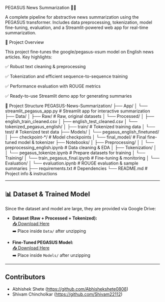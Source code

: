 PEGASUS News Summarization 📰✨

A complete pipeline for abstractive news summarization using the PEGASUS transformer.
Includes data preprocessing, tokenization, model fine-tuning, evaluation, and a Streamlit-powered web app for real-time summarization.

🚀 Project Overview

This project fine-tunes the google/pegasus-xsum model on English news articles.
Key highlights:

✅ Robust text cleaning & preprocessing

✅ Tokenization and efficient sequence-to-sequence training

✅ Performance evaluation with ROUGE metrics

✅ Ready-to-use Streamlit demo app for generating summaries

📂 Project Structure
PEGASUS-News-Summarization/
├── App/
│   └── streamlit_pegasus_app.py         # Streamlit app for interactive summarization
├── Data/
│   ├── Raw/                             # Raw, original datasets
│   └── Processed/
│       ├── english_train_cleaned.csv
│       ├── english_test_cleaned.csv
│       └── tokenized_pegasus_english/
│           ├── train/                   # Tokenized training data
│           └── test/                    # Tokenized test data
├── Models/
│   └── pegasus_english_finetuned/
│       ├── checkpoint-*/                # Model checkpoints
│       └── final_model/                 # Final fine-tuned model & tokenizer
├── Notebooks/
│   ├── Preprocessing/
│   │   └── preprocessing_english.ipynb  # Data cleaning & EDA
│   ├── Tokenization/
│   │   └── pegasus_tokenize.ipynb       # Prepare datasets for training
│   └── Training/
│       └── train_pegasus_final.ipynb    # Fine-tuning & monitoring
│   └── Evaluation/
│       └── evaluation.ipynb             # ROUGE evaluation & sample summaries
├── requirements.txt                     # Dependencies
└── README.md                            # Project info & instructions


---

## 📊 Dataset & Trained Model  

Since the dataset and model are large, they are provided via Google Drive:  

- **Dataset (Raw + Processed + Tokenized):**  
  [📥 Download Here](https://drive.google.com/file/d/1T9mx5l-4CLOw7nRQAujT3CSGl3F-rXII/view?usp=drive_link)  
  ➡️ Place inside `Data/` after unzipping  

- **Fine-Tuned PEGASUS Model:**  
  [📥 Download Here](https://drive.google.com/file/d/167KtBRJPTy_LgxAhKMDiC8HXcs9QLkdP/view?usp=drive_link)  
  ➡️ Place inside `Models/` after unzipping  

---


## Contributors

- Abhishek Shete (https://github.com/Abhishekshete0808)  
- Shivam Chincholkar (https://github.com/Shivam22112)
